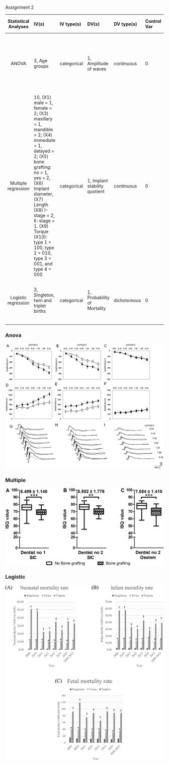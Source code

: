 





Assignment 2



| **Statistical Analyses**	|  **IV(s)**  |  **IV type(s)** |  **DV(s)**  |  **DV type(s)**  |  **Control Var** | **Control Var type**  | **Question to be answered** | **_H0_** | **alpha** | **link to paper**| 
|:----------:|:----------|:------------|:-------------|:-------------|:------------|:------------- |:------------------|:----:|:-------:|:-------|
ANOVA | 3, Age groups | categorical | 1, Amplitude of waves | continuous | 0 | - | Are there any differences in amplitude of waves among different age groups of mice | Age3 = Age6 = Age12 in means of amplitude | 0.05 | [Age-Related Changes in the Daily Rhythm of Photoreceptor Functioning and Circuitry in a Melatonin-Proficient Mouse Strain](https://journals.plos.org/plosone/article?id=10.1371/journal.pone.0037799) |
Multiple regression	|	10, (X1) male = 1, female = 2; (X3) maxillary = 1, mandible = 2; (X4) immediate = 1, delayed = 2; (X5) bone grafting: no = 1, yes = 2, (X6) Implant diameter, (X7) Length (X8) I-stage = 2, II-stage = 1. (X9) Torque  (X10): type 1 = 100, type 2 = 010, type 3 = 001, and type 4 = 000 | categorical | 1, Implant stability quotient | continuous | 0 | - | Do variables influence implant stability quotient ? | coeffcients of X1, X2,X3,~ X11 = 0 | 0.05 | [Multivariate linear regression analysis to identify general factors for quantitative predictions of implant stability quotient values](https://journals.plos.org/plosone/article?id=10.1371/journal.pone.0187010) |
Logistic regression	|	3, Singleton, twin and triplet births	|	categorical	|	1, Probability of Mortality | dichotomous	|	0	|	-	|	Are there any differences in motality rate in different birth groups?	|	Singleton = twin = triplet in Prob of mortality	|	0.05	|	[Multiple birth rates of Korea and fetal/neonatal/infant mortality in multiple gestation](https://journals.plos.org/plosone/article?id=10.1371/journal.pone.0202318) |
|||||||||

### Anova

![main plot](image/Anova.png)

### Multiple

![main plot](image/Multiple.PNG)

### Logistic

![main plot](image/Logistic.PNG)

